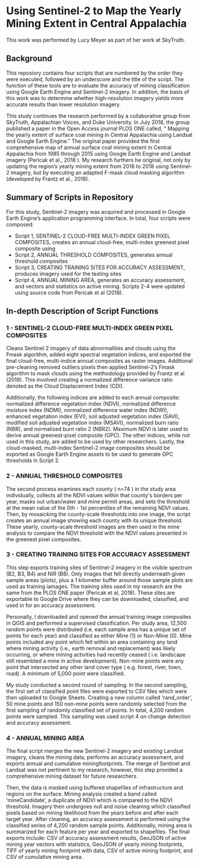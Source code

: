 # Using Sentinel-2 to Map the Yearly Mining Extent in Central Appalachia
This work was performed by Lucy Meyer as part of her work at SkyTruth.

## Background
This reposiory contains four scripts that are numbered by the order they were executed, followed by an underscore and the title of the script. The function of these tools are to evaluate the accuracy of mining classification using Google Earth Engine and Sentinel-2 imagery. In addition, the basis of this work was to determine whether high-resolution imagery yields more accurate results than lower resolution imagery. 

This study continues the research performed by a collaborative group from SkyTruth, Appalachian Voices, and Duke University. In July 2018, the group published a paper in the Open Access journal PLOS ONE called, “ Mapping the yearly extent of surface coal mining in Central Appalachia using Landsat and Google Earth Engine.” The original paper provided the first comprehensive map of annual surface coal mining extent in Central Appalachia from 1985 through 2015 using Google Earth Engine and Landsat imagery (Pericak et al., 2018 ). My research furthers he original, not only by updating the region’s yearly mining extent from 2016 to 2018 using Sentinel-2 imagery, but by executing an adapted F-mask cloud masking algorithm (developed by Frantz et al., 2018).

## Summary of Scripts in Repository
For this study, Sentinel-2 imagery was acquired and processed in Google Earth Engine’s application programming interface. In total, four scripts were composed:
- Script 1, SENTINEL-2 CLOUD-FREE MULTI-INDEX GREEN PIXEL COMPOSITES, creates an annual cloud-free, multi-index greenest pixel composite using
- Script 2, ANNUAL THRESHOLD COMPOSITES, generates annual threshold composites
- Script 3, CREATING TRAINING SITES FOR ACCURACY ASSESSMENT, produces imagery used for the testing sites
- Script 4, ANNUAL MINING AREA, generates an accuracy assessment, and vectors and statistics on active mining. 
Scripts 2-4 were updated using source code from Pericak et al (2018).

## In-depth Description of Script Functions
### 1 - SENTINEL-2 CLOUD-FREE MULTI-INDEX GREEN PIXEL COMPOSITES
Cleans Sentinel 2 imagery of data abnormalities and clouds using the Fmask algorithm, added eight spectral vegetation indices, and exported the final cloud-free, multi-indice annual composites as raster images. Additional pre-cleaning removed outliers pixels then applied Sentinel-2’s Fmask algorithm to mask clouds using the methodology provided by Frantz et al (2018). This involved creating a normalized difference variance ratio denoted as the Cloud Displacement Index (CDI). 

Additionally, the following indices are added to each annual composite: normalized difference vegetation index (NDVI), normalized difference moisture index (NDMI), normalized difference water index (NDWI), enhanced vegetation index (EVI), soil adjusted vegetation index (SAVI), modified soil adjusted vegetation index (MSAVI), normalized burn ratio (NBR), and normalized burn ratio 2 (NBR2). Maximum NDVI is later used to derive annual greenest-pixel composite (GPC). The other indices, while not used in this study, are added to be used by other researchers. Lastly, the cloud-masked, multi-index Sentinel-2 image composites should be exported as Google Earth Engine assets to be used to generate GPC thresholds in Script 2.

### 2 - ANNUAL THRESHOLD COMPOSITES
The second process examines each county ( n=74 ) in the study area individually, collects all the NDVI values within that county's borders per year, masks out urban/water and mine permit areas, and sets the threshold at the mean value of the 0th - 1st percentiles of the remaining NDVI values. Then, by mosaicking the county-scale thresholds into one image, the script creates an annual image showing each county with its unique threshold. These yearly, county-scale threshold images are then used in the mine analysis to compare the NDVI threshold with the NDVI values presented in the greenest pixel composites.

### 3 - CREATING TRAINING SITES FOR ACCURACY ASSESSMENT
This step exports training sites of Sentinel-2 imagery in the visible spectrum (B2, B3, B4) and NIR (B8). Only images that fell directly underneath given sample areas (plots), plus a 1 kilometer buffer around those sample plots are used as training iamages. The training sites used in my research are the same from the PLOS ONE paper (Pericak et al, 2018). These sites are exportable to Google Drive where they can be downloaded, classified, and used in for an accuracy assessment.

Personally, I downloaded and opened the annual training image composites in QGIS and performed a supervised classification. 
Per study area, 12,500 random points were distributed (i.e. each sample area has a unique set of points for each year) and
classified as either Mine (1) or Non-Mine (0). Mine points included any point which fell within an area containing any land where mining activity (i.e., earth removal and replacement) was likely occurring, or where mining activities had recently ceased ( i.e. landscape still resembled a mine in active development). Non-mine points were any point that intersected
any other land cover type ( e.g. forest, river, town, road). A minimum of 5,000 point were classified. 

My  study conducted a second round of sampling. In the second sampling, the first set of classified point files were exported to CSV files which were then uploaded to Google Sheets. Creating a new column called ‘rand_order’, 50 mine points and 150 non-mine points were randomly selected from the first sampling of randomly classified set of points. In total, 4,200 random points were sampled. This sampling was used script 4 on change detection and accuracy assessment.

### 4 - ANNUAL MINING AREA
The final script merges the new Sentinel-2 imagery and existing Landsat imagery, cleans the mining data, performs an accuracy assessment, and exports annual and cumulative miningfootprints. The merge of Sentinel and Landsat was not pertinent to my research, however, this step provided a comprehensive mining dataset for future researchers.

Then, the data is masked using buffered shapefiles of infrastructure and regions on the surface. Mining analysis created a band called ‘mineCandidate’, a duplicate of NDVI which is compared to the NDVI threshold. Imagery then undergoes null and noise cleaning which classified pixels based on mining likelihood from the years before and after each target year. After cleaning, an accuracy assessment is performed using the classified series of 4,200 random sample points. Additionally, mining area is summarized for each feature per year and exported to shapefiles. The final exports include: CSV of accuracy assessment results, GeoJSON of active mining year vectors with statistics, GeoJSON of yearly mining footprints, TIFF of yearly mining footprint with data, CSV of active mining footprint, and CSV of cumulative mining area.
